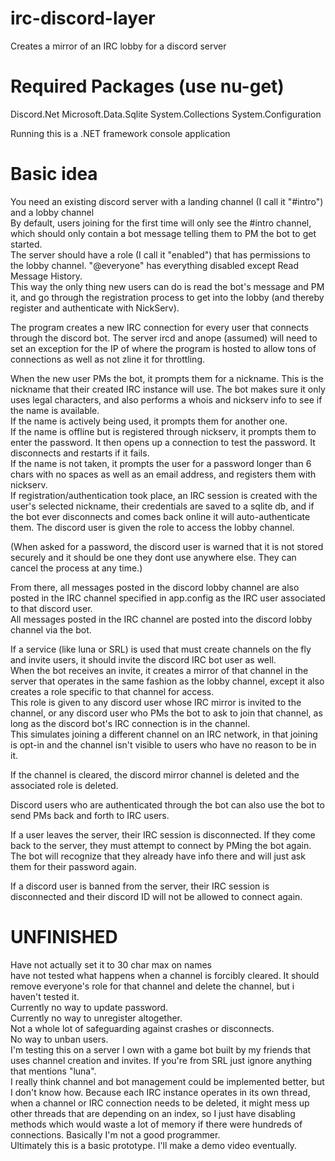 # irc-discord-layer
Creates a mirror of an IRC lobby for a discord server

# Required Packages (use nu-get)
Discord.Net
Microsoft.Data.Sqlite
System.Collections
System.Configuration

Running this is a .NET framework console application

# Basic idea

You need an existing discord server with a landing channel (I call it "#intro") and a lobby channel  
By default, users joining for the first time will only see the #intro channel, which should only contain a bot message telling them to PM the bot to get started.  
The server should have a role (I call it "enabled") that has permissions to the lobby channel. "@everyone" has everything disabled except Read Message History.  
This way the only thing new users can do is read the bot's message and PM it, and go through the registration process to get into the lobby (and thereby register and authenticate with NickServ).

The program creates a new IRC connection for every user that connects through the discord bot. The server ircd and anope (assumed) will need to set an exception for the IP of where the program is hosted to allow tons of connections as well as not zline it for throttling.

When the new user PMs the bot, it prompts them for a nickname. This is the nickname that their created IRC instance will use. The bot makes sure it only uses legal characters, and also performs a whois and nickserv info to see if the name is available.  
If the name is actively being used, it prompts them for another one.  
If the name is offline but is registered through nickserv, it prompts them to enter the password. It then opens up a connection to test the password. It disconnects and restarts if it fails.  
If the name is not taken, it prompts the user for a password longer than 6 chars with no spaces as well as an email address, and registers them with nickserv.  
If registration/authentication took place, an IRC session is created with the user's selected nickname, their credentials are saved to a sqlite db, and if the bot ever disconnects and comes back online it will auto-authenticate them. The discord user is given the role to access the lobby channel.  

(When asked for a password, the discord user is warned that it is not stored securely and it should be one they dont use anywhere else. They can cancel the process at any time.)

From there, all messages posted in the discord lobby channel are also posted in the IRC channel specified in app.config as the IRC user associated to that discord user.  
All messages posted in the IRC channel are posted into the discord lobby channel via the bot.

If a service (like luna or SRL) is used that must create channels on the fly and invite users, it should invite the discord IRC bot user as well.  
When the bot receives an invite, it creates a mirror of that channel in the server that operates in the same fashion as the lobby channel, except it also creates a role specific to that channel for access.  
This role is given to any discord user whose IRC mirror is invited to the channel, or any discord user who PMs the bot to ask to join that channel, as long as the discord bot's IRC connection is in the channel.  
This simulates joining a different channel on an IRC network, in that joining is opt-in and the channel isn't visible to users who have no reason to be in it.

If the channel is cleared, the discord mirror channel is deleted and the associated role is deleted.

Discord users who are authenticated through the bot can also use the bot to send PMs back and forth to IRC users.

If a user leaves the server, their IRC session is disconnected. If they come back to the server, they must attempt to connect by PMing the bot again. The bot will recognize that they already have info there and will just ask them for their password again.

If a discord user is banned from the server, their IRC session is disconnected and their discord ID will not be allowed to connect again.


# UNFINISHED
Have not actually set it to 30 char max on names  
have not tested what happens when a channel is forcibly cleared. It should remove everyone's role for that channel and delete the channel, but i haven't tested it.  
Currently no way to update password.  
Currently no way to unregister altogether.  
Not a whole lot of safeguarding against crashes or disconnects.  
No way to unban users.  
I'm testing this on a server I own with a game bot built by my friends that uses channel creation and invites. If you're from SRL just ignore anything that mentions "luna".  
I really think channel and bot management could be implemented better, but I don't know how. Because each IRC instance operates in its own thread, when a channel or IRC connection needs to be deleted, it might mess up other threads that are depending on an index, so I just have disabling methods which would waste a lot of memory if there were hundreds of connections. Basically I'm not a good programmer.  
Ultimately this is a basic prototype. I'll make a demo video eventually.
